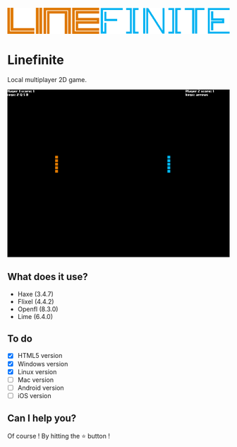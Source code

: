 ![logo](./assets/images/logo.png)

# Linefinite
Local multiplayer 2D game.

![tron](./assets/images/tron.gif)

## What does it use?
  - Haxe (3.4.7)
  - Flixel (4.4.2)
  - Openfl (8.3.0)
  - Lime (6.4.0)
  
## To do
- [X] HTML5 version
- [X] Windows version
- [X] Linux version
- [ ] Mac version
- [ ] Android version
- [ ] iOS version
  
## Can I help you?
Of course ! By hitting the :star: button !
